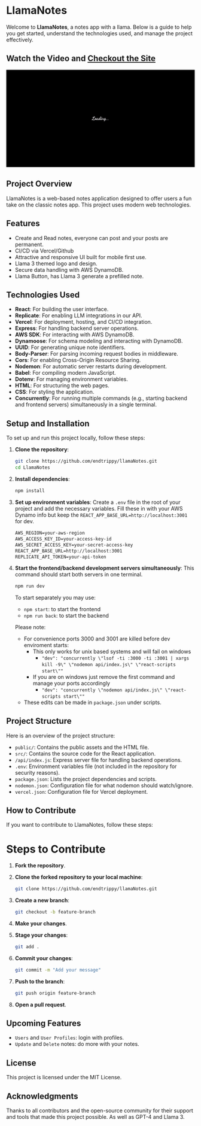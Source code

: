 # LlamaNotes

Welcome to **LlamaNotes**, a notes app with a llama. Below is a guide to help you get started, understand the technologies used, and manage the project effectively.

## Watch the Video and [Checkout the Site](https://llama-notes.vercel.app/)

![LlamaNotes Tour](./src/media/LlamaNotesTour.gif)

## Project Overview

LlamaNotes is a web-based notes application designed to offer users a fun take on the classic notes app. This project uses modern web technologies.

## Features

- Create and Read notes, everyone can post and your posts are permanent.
- CI/CD via Vercel/Github
- Attractive and responsive UI built for mobile first use.
- Llama 3 themed logo and design.
- Secure data handling with AWS DynamoDB.
- Llama Button, has Llama 3 generate a prefilled note.

## Technologies Used

- **React**: For building the user interface.
- **Replicate**: For enabling LLM integrations in our API.
- **Vercel**: For deployment, hosting, and CI/CD integration.
- **Express**: For handling backend server operations.
- **AWS SDK**: For interacting with AWS DynamoDB.
- **Dynamoose**: For schema modeling and interacting with DynamoDB.
- **UUID**: For generating unique note identifiers.
- **Body-Parser**: For parsing incoming request bodies in middleware.
- **Cors**: For enabling Cross-Origin Resource Sharing.
- **Nodemon**: For automatic server restarts during development.
- **Babel**: For compiling modern JavaScript.
- **Dotenv**: For managing environment variables.
- **HTML**: For structuring the web pages.
- **CSS**: For styling the application.
- **Concurrently**: For running multiple commands (e.g., starting backend and frontend servers) simultaneously in a single terminal.

## Setup and Installation

To set up and run this project locally, follow these steps:

1. **Clone the repository**:

   ```sh
   git clone https://github.com/endtrippy/llamaNotes.git
   cd LlamaNotes
   ```

2. **Install dependencies**:

   ```sh
   npm install
   ```

3. **Set up environment variables**:
   Create a `.env` file in the root of your project and add the necessary variables. Fill these in with your AWS Dynamo info but keep the
   `REACT_APP_BASE_URL=http://localhost:3001` for dev.
   ```
   AWS_REGION=your-aws-region
   AWS_ACCESS_KEY_ID=your-access-key-id
   AWS_SECRET_ACCESS_KEY=your-secret-access-key
   REACT_APP_BASE_URL=http://localhost:3001
   REPLICATE_API_TOKEN=your-api-token
   ```
4. **Start the frontend/backend development servers simultaneously**:
   This command should start both servers in one terminal.

   ```sh
   npm run dev
   ```

   To start separately you may use:

   - `npm start`: to start the frontend
   - `npm run back`: to start the backend

   Please note:

   - For convenience ports 3000 and 3001 are killed before dev enviroment starts:
     - This only works for unix based systems and will fail on windows
       - `"dev": "concurrently \"lsof -ti :3000 -ti :3001 | xargs kill -9\" \"nodemon api/index.js\" \"react-scripts start\""`
     - If you are on windows just remove the first command and manage your ports accordingly
       - `"dev": "concurrently \"nodemon api/index.js\" \"react-scripts start\""`
   - These edits can be made in `package.json` under scripts.

## Project Structure

Here is an overview of the project structure:

- `public/`: Contains the public assets and the HTML file.
- `src/`: Contains the source code for the React application.
- `/api/index.js`: Express server file for handling backend operations.
- `.env`: Environment variables file (not included in the repository for security reasons).
- `package.json`: Lists the project dependencies and scripts.
- `nodemon.json`: Configuration file for what nodemon should watch/ignore.
- `vercel.json`: Configuration file for Vercel deployment.

## How to Contribute

If you want to contribute to LlamaNotes, follow these steps:

# Steps to Contribute

1. **Fork the repository**.

2. **Clone the forked repository to your local machine**:

   ```sh
   git clone https://github.com/endtrippy/llamaNotes.git
   ```

3. **Create a new branch**:

   ```sh
   git checkout -b feature-branch
   ```

4. **Make your changes**.

5. **Stage your changes**:

   ```sh
   git add .
   ```

6. **Commit your changes**:

   ```sh
   git commit -m "Add your message"
   ```

7. **Push to the branch**:

   ```sh
   git push origin feature-branch
   ```

8. **Open a pull request**.

## Upcoming Features

- `Users` and `User Profiles`: login with profiles.
- `Update` and `Delete` notes: do more with your notes.

## License

This project is licensed under the MIT License.

## Acknowledgments

Thanks to all contributors and the open-source community for their support and tools that made this project possible. As well as GPT-4 and Llama 3.
